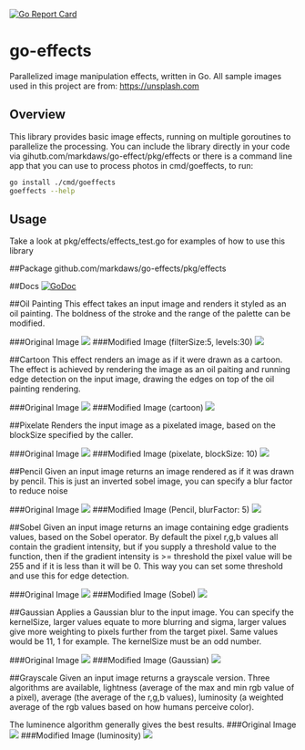 [![Go Report Card](https://goreportcard.com/badge/github.com/markdaws/go-effects)](https://goreportcard.com/report/github.com/markdaws/go-effects)

# go-effects
Parallelized image manipulation effects, written in Go. All sample images used in this project are from: https://unsplash.com

## Overview
This library provides basic image effects, running on multiple goroutines to parallelize the processing. You can include the library directly in your code via gihutb.com/markdaws/go-effect/pkg/effects or there is a command line app that you can use to process photos in cmd/goeffects, to run:

```bash
go install ./cmd/goeffects 
goeffects --help
```

## Usage
Take a look at pkg/effects/effects_test.go for examples of how to use this library

##Package
github.com/markdaws/go-effects/pkg/effects

##Docs
[![GoDoc](https://godoc.org/github.com/markdaws/go-effects/pkg/effects?status.svg)](https://godoc.org/github.com/markdaws/go-effects/pkg/effects)

##Oil Painting
This effect takes an input image and renders it styled as an oil painting. The boldness of the stroke and the range of the palette can be modified.

###Original Image
![](examples/mountain.jpg)
###Modified Image (filterSize:5, levels:30)
![](examples/mountain-oil-15-30.jpg)


##Cartoon
This effect renders an image as if it were drawn as a cartoon. The effect is achieved by rendering the image as an oil paiting and running edge detection on the input image, drawing the edges on top of the oil painting rendering.

###Original Image
![](examples/turtle.jpg)
###Modified Image (cartoon)
![](examples/turtle-cartoon.png)


##Pixelate
Renders the input image as a pixelated image, based on the blockSize specified by the caller.

###Original Image
![](examples/mountain.jpg)
###Modified Image (pixelate, blockSize: 10)
![](examples/mountain-pixelate-10.png)


##Pencil
Given an input image returns an image rendered as if it was drawn by pencil. This is just an inverted sobel image, you can specify a blur factor to reduce noise

###Original Image
![](examples/houses.jpg)
###Modified Image (Pencil, blurFactor: 5)
![](examples/houses-pencil.jpg)


##Sobel
Given an input image returns an image containing edge gradients values, based on the Sobel operator.  By default the pixel r,g,b values all contain the gradient intensity, but if you supply a threshold value to the function, then if the gradient intensity is >= threshold the pixel value will be 255 and if it is less than it will be 0.  This way you can set some threshold and use this for edge detection.

###Original Image
![](examples/turtle.jpg)
###Modified Image (Sobel)
![](examples/turtle-sobel.png)


##Gaussian
Applies a Gaussian blur to the input image. You can specify the kernelSize, larger values equate to more blurring and sigma, larger values give more weighting to pixels further from the target pixel.  Same values would be 11, 1 for example. The kernelSize must be an odd number.

###Original Image
![](examples/face.jpg)
###Modified Image (Gaussian)
![](examples/face-gaussian.png)


##Grayscale
Given an input image returns a grayscale version. Three algorithms are available, lightness (average of the max and min rgb value of a pixel), average (the average of the r,g,b values), luminosity (a weighted average of the rgb values based on how humans perceive color).

The luminence algorithm generally gives the best results.
###Original Image
![](examples/cabin.jpg)
###Modified Image (luminosity)
![](examples/cabin-gray-luminosity.png)
